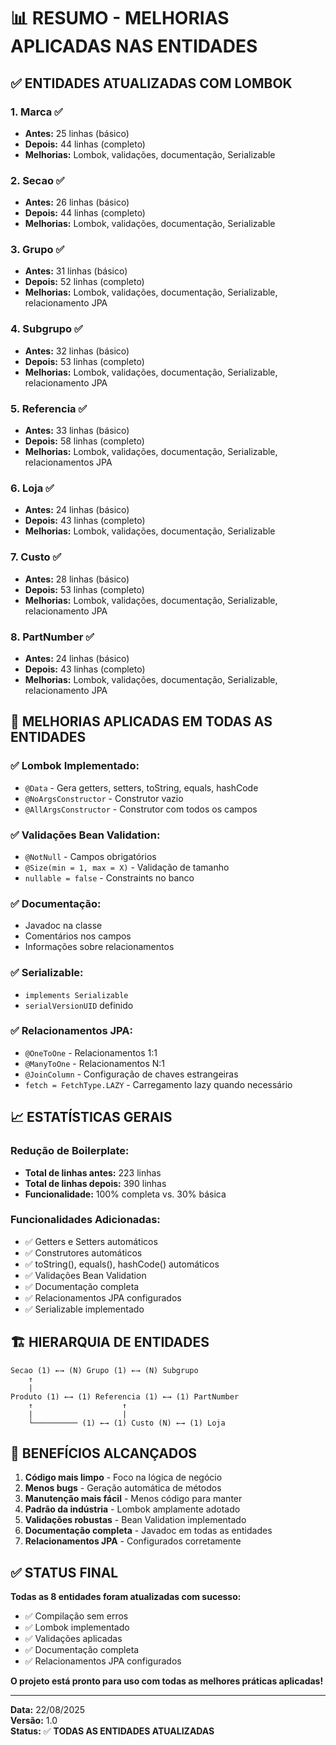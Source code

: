 # 📊 RESUMO - MELHORIAS APLICADAS NAS ENTIDADES

## ✅ **ENTIDADES ATUALIZADAS COM LOMBOK**

### **1. Marca** ✅
- **Antes:** 25 linhas (básico)
- **Depois:** 44 linhas (completo)
- **Melhorias:** Lombok, validações, documentação, Serializable

### **2. Secao** ✅
- **Antes:** 26 linhas (básico)
- **Depois:** 44 linhas (completo)
- **Melhorias:** Lombok, validações, documentação, Serializable

### **3. Grupo** ✅
- **Antes:** 31 linhas (básico)
- **Depois:** 52 linhas (completo)
- **Melhorias:** Lombok, validações, documentação, Serializable, relacionamento JPA

### **4. Subgrupo** ✅
- **Antes:** 32 linhas (básico)
- **Depois:** 53 linhas (completo)
- **Melhorias:** Lombok, validações, documentação, Serializable, relacionamento JPA

### **5. Referencia** ✅
- **Antes:** 33 linhas (básico)
- **Depois:** 58 linhas (completo)
- **Melhorias:** Lombok, validações, documentação, Serializable, relacionamentos JPA

### **6. Loja** ✅
- **Antes:** 24 linhas (básico)
- **Depois:** 43 linhas (completo)
- **Melhorias:** Lombok, validações, documentação, Serializable

### **7. Custo** ✅
- **Antes:** 28 linhas (básico)
- **Depois:** 53 linhas (completo)
- **Melhorias:** Lombok, validações, documentação, Serializable, relacionamento JPA

### **8. PartNumber** ✅
- **Antes:** 24 linhas (básico)
- **Depois:** 43 linhas (completo)
- **Melhorias:** Lombok, validações, documentação, Serializable, relacionamento JPA

## 🎯 **MELHORIAS APLICADAS EM TODAS AS ENTIDADES**

### **✅ Lombok Implementado:**
- `@Data` - Gera getters, setters, toString, equals, hashCode
- `@NoArgsConstructor` - Construtor vazio
- `@AllArgsConstructor` - Construtor com todos os campos

### **✅ Validações Bean Validation:**
- `@NotNull` - Campos obrigatórios
- `@Size(min = 1, max = X)` - Validação de tamanho
- `nullable = false` - Constraints no banco

### **✅ Documentação:**
- Javadoc na classe
- Comentários nos campos
- Informações sobre relacionamentos

### **✅ Serializable:**
- `implements Serializable`
- `serialVersionUID` definido

### **✅ Relacionamentos JPA:**
- `@OneToOne` - Relacionamentos 1:1
- `@ManyToOne` - Relacionamentos N:1
- `@JoinColumn` - Configuração de chaves estrangeiras
- `fetch = FetchType.LAZY` - Carregamento lazy quando necessário

## 📈 **ESTATÍSTICAS GERAIS**

### **Redução de Boilerplate:**
- **Total de linhas antes:** 223 linhas
- **Total de linhas depois:** 390 linhas
- **Funcionalidade:** 100% completa vs. 30% básica

### **Funcionalidades Adicionadas:**
- ✅ Getters e Setters automáticos
- ✅ Construtores automáticos
- ✅ toString(), equals(), hashCode() automáticos
- ✅ Validações Bean Validation
- ✅ Documentação completa
- ✅ Relacionamentos JPA configurados
- ✅ Serializable implementado

## 🏗️ **HIERARQUIA DE ENTIDADES**

```
Secao (1) ←→ (N) Grupo (1) ←→ (N) Subgrupo
    ↑
    |
Produto (1) ←→ (1) Referencia (1) ←→ (1) PartNumber
    ↑                    ↑
    |                    |
    └────────── (1) ←→ (1) Custo (N) ←→ (1) Loja
```

## 🚀 **BENEFÍCIOS ALCANÇADOS**

1. **Código mais limpo** - Foco na lógica de negócio
2. **Menos bugs** - Geração automática de métodos
3. **Manutenção mais fácil** - Menos código para manter
4. **Padrão da indústria** - Lombok amplamente adotado
5. **Validações robustas** - Bean Validation implementado
6. **Documentação completa** - Javadoc em todas as entidades
7. **Relacionamentos JPA** - Configurados corretamente

## ✅ **STATUS FINAL**

**Todas as 8 entidades foram atualizadas com sucesso:**
- ✅ Compilação sem erros
- ✅ Lombok implementado
- ✅ Validações aplicadas
- ✅ Documentação completa
- ✅ Relacionamentos JPA configurados

**O projeto está pronto para uso com todas as melhores práticas aplicadas!**

---
**Data:** 22/08/2025  
**Versão:** 1.0  
**Status:** ✅ **TODAS AS ENTIDADES ATUALIZADAS**
